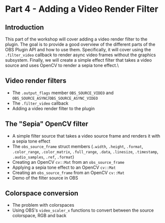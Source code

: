 # Part 4 - Adding a Video Render Filter

## Introduction

This part of the workshop will cover adding a video render filter to the plugin. 
The goal is to provide a good overview of the different parts of the OBS Plugin API and how to use them. 
Specifically, it will cover using the `.filter_video` callback to render async video frames without the graphics subsystem.
Finally, we will create a simple effect filter that takes a video source and uses OpenCV to render a sepia tone effect.\

## Video render filters
- The `.output_flags` member `OBS_SOURCE_VIDEO` and `OBS_SOURCE_ASYNC`/`OBS_SOURCE_ASYNC_VIDEO`
- The `.filter_video` callback
- Adding a video render filter to the plugin

## The "Sepia" OpenCV filter
- A simple filter source that takes a video source frame and renders it with a sepia tone effect
- The `obs_source_frame` struct members (`.width`, `.height`, `.format`, `.color_range`, `.color_matrix`, `.full_range`, `.data`, `.linesize`, `.timestamp`, `.audio_samples`, `.ref`, `.format`)
- Creating an OpenCV `cv::Mat` from an `obs_source_frame`
- Applying a sepia tone effect to an OpenCV `cv::Mat`
- Creating an `obs_source_frame` from an OpenCV `cv::Mat`
- Demo of the filter source in OBS

## Colorspace conversion
- The problem with colorspaces
- Using OBS's `video_scaler_x` functions to convert between the source colorspace, RGB and back
